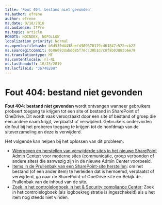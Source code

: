 ```yaml
---
title: 'Fout 404: bestand niet gevonden'
ms.author: efrene
author: efrene
ms.date: 9/18/2018
ms.audience: ITPro
ms.topic: article
ROBOTS: NOINDEX, NOFOLLOW
localization_priority: Normal
ms.openlocfilehash: b6d530d4438eefd509670119cd61847e525ecb22
ms.sourcegitcommit: 0b06093dabd685f76cc39b1d7c0f8b03883b6e79
ms.translationtype: MT
ms.contentlocale: nl-NL
ms.lasthandoff: 10/25/2019
ms.locfileid: "36740208"
---
```

# <a name="error-404-file-not-found"></a>Fout 404: bestand niet gevonden

**Fout 404: bestand niet gevonden** wordt ontvangen wanneer gebruikers probeert toegang te krijgen tot een site of bestand in SharePoint of OneDrive. Dit wordt vaak veroorzaakt door een site of bestand of groep die een andere naam krijgt, verplaatst of verwijderd.
Gebruikers ondervinden de fout bij het proberen toegang te krijgen tot de hoofdmap van de siteverzameling en deze is verwijderd.

Het volgende kan helpen bij het oplossen van dit probleem:
- [Weergeven en herstellen van verwijderde sites in het nieuwe SharePoint Admin Center](https://docs.microsoft.com/sharepoint/view-and-restore-deleted-sites-in-new-admin-center): voor moderne sites (communicatie, groep verbonden of andere sites) die aanwezig zijn in de nieuwe Admin Center voorbeeld.
- [Items in de Prullenbak van een SharePoint-site herstellen](https://support.office.com/article/Restore-items-in-the-Recycle-Bin-of-a-SharePoint-site-6df466b6-55f2-4898-8d6e-c0dff851a0be): om het bestand (of een ander item) te herleiden dat is hernoemd, verplaatst of verwijderd, ga naar de SharePoint-of OneDrive-site en Bekijk de Prullenbak van de inhoud van de site.
- [Zoek in het controlelogboek in het &amp; Security compliance Center](https://docs.microsoft.com/office365/securitycompliance/search-the-audit-log-in-security-and-compliance): Zoek in het controlelogboek (als logboekregistratie is ingeschakeld) als u het item nog steeds niet vinden.